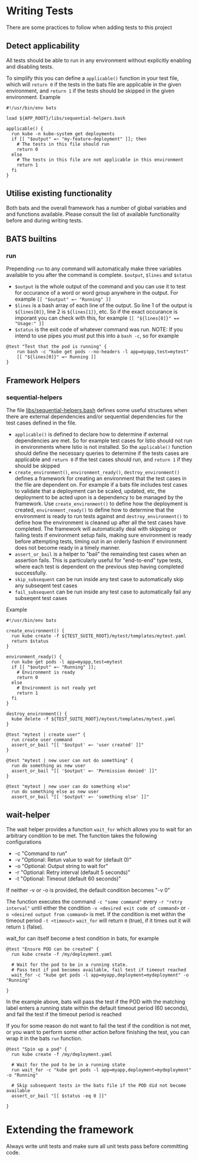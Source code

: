 # Writing Tests

There are some practices to follow when adding tests to this project

## Detect applicability

All tests should be able to run in any environment without explicitly enabling and disabling tests.

To simplify this you can define a `applicable()` function in your test file, which will `return 0` if the tests in the bats file are applicable in the given environment, and `return 1` if the tests should be skipped in the given environment. Example

```
#!/usr/bin/env bats

load ${APP_ROOT}/libs/sequential-helpers.bash

applicable() {
  run kube -n kube-system get deployments
  if [[ "$output" =~ "my-feature-deployment" ]]; then
    # The tests in this file should run
    return 0
  else
    # The tests in this file are not applicable in this environment
    return 1
  fi
}
```

## Utilise existing functionality

Both bats and the overall framework has a number of global variables and and functions available. Please consult the list of available functionality before and during writing tests.

## BATS builtins

### run

Prepending `run` to any command will automatically make three variables available to you after the command is complete. `$output`, `$lines` and `$status`
- `$output` is the whole output of the command and you can use it to test for occurance of a word or word group anywhere in the output. For example `[[ "$output" =~ "Running" ]]`
- `$lines` is a bash array of each line of the output. So line 1 of the output is `${lines[0]}`, line 2 is `${lines[1]}`, etc. So if the exact occurance is imporant you can check with this, for example `[[ "${lines[0]}" == "Usage:" ]]`
- `$status` is the exit code of whatever command was run. NOTE: If you intend to use pipes you must put this into a `bash -c`, so for example

```
@test "Test that the pod is running" {
    run bash -c "kube get pods --no-headers -l app=myapp,test=mytest"
    [[ "${lines[0]}" =~ Running ]]
}
```

## Framework Helpers

### sequential-helpers

The file [libs/sequential-helpers.bash](libs/sequential-helpers.bash) defines some useful structures when there are external dependencies and/or sequential dependencies for the test cases defined in the file.

- `applicable()` is defined to declare how to determine if external dependencies are met. So for example test cases for Istio should not run in environments where Istio is not installed. So the `applicable()` function should define the necessary queries to determine if the tests cases are applicable and `return 0` if the test cases should run, and `return 1` if they should be skipped
- `create_environment()`, `environment_ready()`, `destroy_environment()` defines a framework for creating an environment that the test cases in the file are dependent on. For example if a bats file includes test cases to validate that a deployment can be scaled, updated, etc, the deployment to be acted upon is a dependency to be managed by the framework. Use `create_environment()` to define how the deployment is created, `environment_ready()` to define how to determine that the environment is ready to run tests against and `destroy_environment()` to define how the environment is cleaned up after all the test cases have completed. The framework will automatically deal with skipping or failing tests if environment setup fails, making sure environment is ready before attempting tests, timing out in an orderly fashion if environment does not become ready in a timely manner.
- `assert_or_bail` is a helper to "bail" the remainding test cases when an assertion fails. This is particularly useful for "end-to-end" type tests, where each test is dependent on the previous step having completed successfully.
- `skip_subsequent` can be run inside any test case to automatically skip any subseqent test cases
- `fail_subsequent` can be run inside any test case to automatically fail any subseqent test cases

Example

```
#!/usr/bin/env bats

create_environment() {
  run kube create -f ${TEST_SUITE_ROOT}/mytest/templates/mytest.yaml
  return $status
}

environment_ready() {
  run kube get pods -l app=myapp,test=mytest
  if [[ "$output" =~ "Running" ]];
    # Environment is ready
    return 0
  else
    # Environment is not ready yet
    return 1
  fi
}

destroy_environment() {
  kube delete -f ${TEST_SUITE_ROOT}/mytest/templates/mytest.yaml
}

@test "mytest | create user" {
  run create user command
  assert_or_bail "[[ '$output' =~ 'user created' ]]"
}

@test "mytest | new user can not do something" {
  run do something as new user
  assert_or_bail "[[ '$output' =~ 'Permission denied' ]]"
}

@test "mytest | new user can do something else"
  run do something else as new user
  assert_or_bail "[[ '$output' =~ 'something else' ]]"
```

## wait-helper

The wait helper provides a function `wait_for` which allows you to wait for an arbitrary condition
to be met.
The function takes the following configurations

  * -c "Command to run"
  * -v "Optional: Retun value to wait for (default 0)"
  * -o "Optional: Output string to wait for"
  * -r "Optional: Retry interval (default 5 seconds)"
  * -t "Optional: Timeout (default 60 seconds)"

If neither -v or -o is provided, the default condition becomes "-v 0"

The function executes the command `-c "some command"` every `-r "retry interval"` until either the condition `-v <desired exit code of command>` or `-o <desired output from command>` is met. If the condition is met within the timeout period `-t <timeout>` `wait_for` will return `0` (true), if it times out it will return `1` (false).

wait_for can itself become a test condition in bats, for example

```
@test "Ensure POD can be created" {
  run kube create -f /my/deployment.yaml

  # Wait for the pod to be in a running state.
  # Pass test if pod becomes available, fail test if timeout reached
  wait_for -c "kube get pods -l app=myapp,deployment=mydeployment" -o "Running"

}
```

In the example above, bats will pass the test if the POD with the matching label enters a running state within the default timeout period (60 seconds), and fail the test if the timeout period is reached

If you for some reason do not want to fail the test if the condition is not met, or you want to perform some other action before finishing the test, you can wrap it in the bats `run` function.
```
@test "Spin up a pod" {
  run kube create -f /my/deployment.yaml

  # Wait for the pod to be in a running state
  run wait_for -c "kube get pods -l app=myapp,deployment=mydeployment" -o "Running"

  # Skip subsequent tests in the bats file if the POD did not become available
  assert_or_bail "[[ $status -eq 0 ]]"

}
```

# Extending the framework

Always write unit tests and make sure all unit tests pass before committing code.
